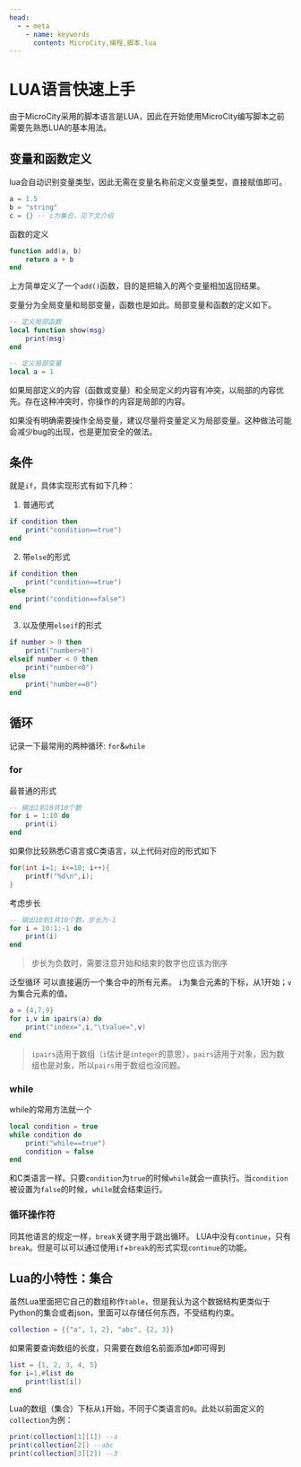 ```yaml
---
head:
  - - meta
    - name: keywords
      content: MicroCity,编程,脚本,lua
---
```


# LUA语言快速上手
由于MicroCity采用的脚本语言是LUA，因此在开始使用MicroCity编写脚本之前需要先熟悉LUA的基本用法。

## 变量和函数定义
lua会自动识别变量类型，因此无需在变量名称前定义变量类型，直接赋值即可。
```lua
a = 1.5
b = "string"
c = {} -- c为集合，见下文介绍
```

函数的定义
```lua
function add(a, b)
    return a + b
end
```
上方简单定义了一个`add()`函数，目的是把输入的两个变量相加返回结果。

变量分为全局变量和局部变量，函数也是如此。局部变量和函数的定义如下。
```lua
-- 定义局部函数
local function show(msg)
    print(msg)
end

-- 定义局部变量
local a = 1
```
如果局部定义的内容（函数或变量）和全局定义的内容有冲突，以局部的内容优先。存在这种冲突时，你操作的内容是局部的内容。

如果没有明确需要操作全局变量，建议尽量将变量定义为局部变量。这种做法可能会减少bug的出现，也是更加安全的做法。

## 条件
就是`if`，具体实现形式有如下几种：
1. 普通形式
```lua
if condition then
    print("condition==true")
end
```

2. 带`else`的形式
```lua
if condition then
    print("condition==true")
else
    print("condition==false")
end
```

3. 以及使用`elseif`的形式
```lua
if number > 0 then
    print("number>0")
elseif number < 0 then
    print("number<0")
else
    print("number==0")
end
```

## 循环
记录一下最常用的两种循环: `for`&`while`
### for
最普通的形式
```lua
-- 输出1到10共10个数
for i = 1:10 do
    print(i)
end
```

如果你比较熟悉C语言或C类语言，以上代码对应的形式如下
```c
for(int i=1; i<=10; i++){
    printf("%d\n",i);
}
```

考虑步长
```lua
-- 输出10到1共10个数，步长为-1
for i = 10:1:-1 do
    print(i)
end
```
> 步长为负数时，需要注意开始和结束的数字也应该为倒序

泛型循环
可以直接遍历一个集合中的所有元素。
`i`为集合元素的下标，从1开始；`v`为集合元素的值。
```lua
a = {4,7,9}
for i,v in ipairs(a) do
    print("index=",i,"\tvalue=",v)
end
```
> `ipairs`适用于数组（`i`估计是`integer`的意思），`pairs`适用于对象，因为数组也是对象，所以`pairs`用于数组也没问题。

### while
while的常用方法就一个
```lua
local condition = true
while condition do
    print("while==true")
    condition = false
end
```
和C类语言一样。只要`condition`为`true`的时候`while`就会一直执行。当`condition`被设置为`false`的时候，`while`就会结束运行。

### 循环操作符
同其他语言的规定一样，`break`关键字用于跳出循环。
LUA中没有`continue`，只有`break`。但是可以可以通过使用`if`+`break`的形式实现`continue`的功能。

## Lua的小特性：集合
虽然Lua里面把它自己的数组称作`table`，但是我认为这个数据结构更类似于Python的集合或者json，里面可以存储任何东西，不受结构约束。
```lua
collection = {{"a", 1, 2}, "abc", {2, 3}}
```
如果需要查询数组的长度，只需要在数组名前面添加`#`即可得到
```lua
list = {1, 2, 3, 4, 5}
for i=1,#list do
    print(list[i])
end
```
Lua的数组（集合）下标从`1`开始，不同于C类语言的`0`。此处以前面定义的`collection`为例：
```lua
print(collection[1][1]) --a
print(collection[2]) --abc
print(collection[3][2]) --3
```